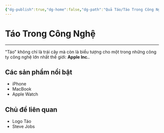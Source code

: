 ```yaml
---
{"dg-publish":true,"dg-home":false,"dg-path":"Quả Táo/Táo Trong Công Nghệ.md","permalink":"/qua-tao/tao-trong-cong-nghe/","dgPassFrontmatter":true,"noteIcon":"","created":"2025-01-01T22:23:04.662+07:00","updated":"2025-01-12T15:21:36.242+07:00"}
---
```


# Táo Trong Công Nghệ
---

"Táo" không chỉ là trái cây mà còn là biểu tượng cho một trong những công ty công nghệ lớn nhất thế giới: **Apple Inc.**.

## Các sản phẩm nổi bật
- iPhone
- MacBook
- Apple Watch

## Chủ đề liên quan
- Logo Táo
- Steve Jobs